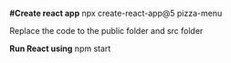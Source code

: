 **#Create react app**
npx create-react-app@5 pizza-menu

Replace the code to the public folder and src folder

**Run React using** npm start

